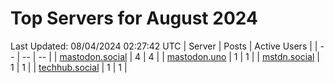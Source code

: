 # Top Servers for August 2024
Last Updated: 08/04/2024 02:27:42 UTC
| Server | Posts | Active Users |
| -- | -- | -- |
| [mastodon.social](https://mastodon.social/tags/PowerShell) | 4 | 4 |
| [mastodon.uno](https://mastodon.uno/tags/PowerShell) | 1 | 1 |
| [mstdn.social](https://mstdn.social/tags/PowerShell) | 1 | 1 |
| [techhub.social](https://techhub.social/tags/PowerShell) | 1 | 1 |
